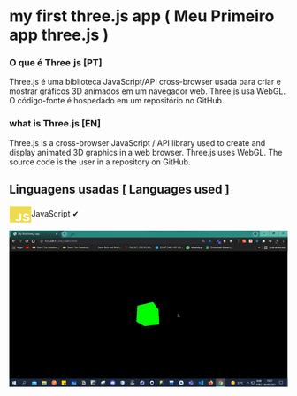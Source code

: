 # my first three.js app ( Meu Primeiro app three.js )


<h3>O que é Three.js [PT]</h3>
<p>Three.js é uma biblioteca JavaScript/API cross-browser usada para criar e mostrar gráficos 3D animados em um navegador web. Three.js usa WebGL. O código-fonte é hospedado em um repositório no GitHub.</p>

<H3>what is Three.js [EN]</H3>
<p>Three.js is a cross-browser JavaScript / API library used to create and display animated 3D graphics in a web browser. Three.js uses WebGL. The source code is the user in a repository on GitHub.</p>

## Linguagens usadas [ Languages used ]

<p><img align="center" alt="Carlos-Js" height="30" width="40" src="https://raw.githubusercontent.com/devicons/devicon/master/icons/javascript/javascript-plain.svg">JavaScript <!--💛--> ✔</p>

<div align="center">
  <img width="950" src="assets/Three.gif"/>
</div>       
